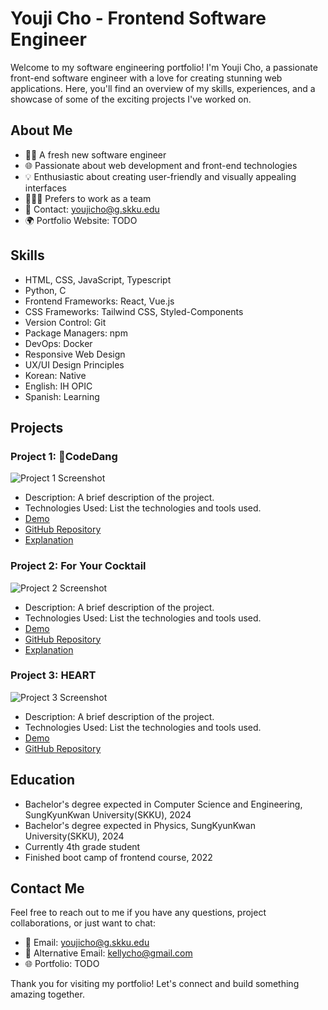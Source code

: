 # Youji Cho - Frontend Software Engineer

Welcome to my software engineering portfolio! I'm Youji Cho, a passionate front-end software engineer with a love for creating stunning web applications. Here, you'll find an overview of my skills, experiences, and a showcase of some of the exciting projects I've worked on.

## About Me

- 👨‍💻 A fresh new software engineer
- 🌐 Passionate about web development and front-end technologies
- 💡 Enthusiastic about creating user-friendly and visually appealing interfaces
- 🧑‍🤝‍🧑 Prefers to work as a team
- 📧 Contact: youjicho@g.skku.edu
- 🌍 Portfolio Website: TODO

## Skills

- HTML, CSS, JavaScript, Typescript
- Python, C
- Frontend Frameworks: React, Vue.js
- CSS Frameworks: Tailwind CSS, Styled-Components
- Version Control: Git
- Package Managers: npm
- DevOps: Docker
- Responsive Web Design
- UX/UI Design Principles
- Korean: Native
- English: IH OPIC
- Spanish: Learning

## Projects

### Project 1: CodeDang

![Project 1 Screenshot](/screenshots/project1.png)

- Description: A brief description of the project.
- Technologies Used: List the technologies and tools used.
- [Demo](https://codedang.com/)
- [GitHub Repository](https://github.com/skkuding/codedang)
- [Explanation](https://docs.skkuding.dev)

### Project 2: For Your Cocktail

![Project 2 Screenshot](/screenshots/project2.png)

- Description: A brief description of the project.
- Technologies Used: List the technologies and tools used.
- [Demo](https://example.com/)
- [GitHub Repository](https://github.com/silverwest8/MixBowl)
- [Explanation](Springer_Lecture_Notes_in_Computer_Science__1_.pdf)

### Project 3: HEART

![Project 3 Screenshot](/screenshots/project3.png)

- Description: A brief description of the project.
- Technologies Used: List the technologies and tools used.
- [Demo](https://heartone.site/)
- [GitHub Repository](https://github.com/codestates-seb/seb41_main_001)

## Education

- Bachelor's degree expected  in Computer Science and Engineering, SungKyunKwan University(SKKU), 2024
- Bachelor's degree expected  in Physics, SungKyunKwan University(SKKU), 2024
- Currently 4th grade student
- Finished boot camp of frontend course, 2022

## Contact Me

Feel free to reach out to me if you have any questions, project collaborations, or just want to chat:

- 📧 Email: youjicho@g.skku.edu
- 📧 Alternative Email: kellycho@gmail.com
- 🌐 Portfolio: TODO

Thank you for visiting my portfolio! Let's connect and build something amazing together.
